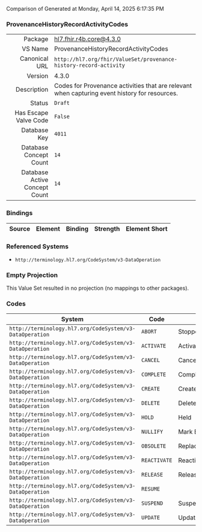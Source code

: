 Comparison of 
Generated at Monday, April 14, 2025 6:17:35 PM

### ProvenanceHistoryRecordActivityCodes

|      |     |
| ---: | --- |
| Package | hl7.fhir.r4b.core@4.3.0 |
| VS Name | ProvenanceHistoryRecordActivityCodes |
| Canonical URL | `http://hl7.org/fhir/ValueSet/provenance-history-record-activity` |
| Version | 4.3.0 |
| Description | Codes for Provenance activities that are relevant when capturing event history for resources. |
| Status | `Draft` |
| Has Escape Valve Code | `False` |
| Database Key | `4011` |
| Database Concept Count | `14` |
| Database Active Concept Count | `14` |
### Bindings

| Source | Element | Binding | Strength | Element Short |
| ------ | ------- | ------- | -------- | ------------- |

### Referenced Systems

* `http://terminology.hl7.org/CodeSystem/v3-DataOperation`
### Empty Projection

This Value Set resulted in no projection (no mappings to other packages).

### Codes

| System | Code | Display |
| ------ | ---- | ------- |
| `http://terminology.hl7.org/CodeSystem/v3-DataOperation` | `ABORT` | Stopped/Ended/Aborted |
| `http://terminology.hl7.org/CodeSystem/v3-DataOperation` | `ACTIVATE` | Activated |
| `http://terminology.hl7.org/CodeSystem/v3-DataOperation` | `CANCEL` | Cancelled |
| `http://terminology.hl7.org/CodeSystem/v3-DataOperation` | `COMPLETE` | Completed |
| `http://terminology.hl7.org/CodeSystem/v3-DataOperation` | `CREATE` | Created |
| `http://terminology.hl7.org/CodeSystem/v3-DataOperation` | `DELETE` | Deleted |
| `http://terminology.hl7.org/CodeSystem/v3-DataOperation` | `HOLD` | Held |
| `http://terminology.hl7.org/CodeSystem/v3-DataOperation` | `NULLIFY` | Mark Entered-in-error |
| `http://terminology.hl7.org/CodeSystem/v3-DataOperation` | `OBSOLETE` | Replaced |
| `http://terminology.hl7.org/CodeSystem/v3-DataOperation` | `REACTIVATE` | Reactivated |
| `http://terminology.hl7.org/CodeSystem/v3-DataOperation` | `RELEASE` | Released |
| `http://terminology.hl7.org/CodeSystem/v3-DataOperation` | `RESUME` |  |
| `http://terminology.hl7.org/CodeSystem/v3-DataOperation` | `SUSPEND` | Suspended |
| `http://terminology.hl7.org/CodeSystem/v3-DataOperation` | `UPDATE` | Updated |

